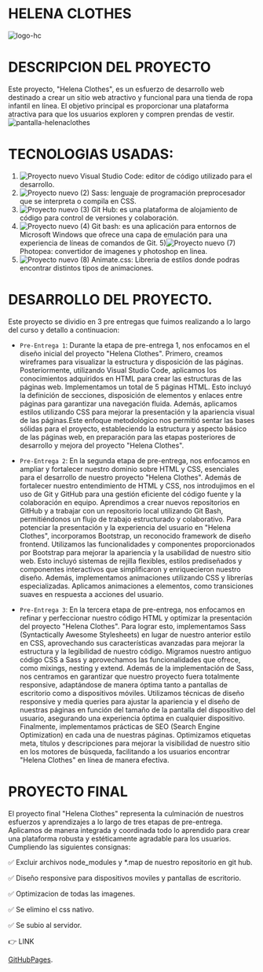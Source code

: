 # HELENA CLOTHES

![logo-hc](https://github.com/kharempsm/helenaclothes-proyectofinal/assets/143567004/6a94a963-479f-4fc5-834f-c72c573123aa)

# DESCRIPCION DEL PROYECTO
Este proyecto, "Helena Clothes", es un esfuerzo de desarrollo web destinado a crear un sitio web atractivo y funcional para una tienda de ropa infantil en línea. El objetivo principal es proporcionar una plataforma atractiva para que los usuarios exploren y compren prendas de vestir.
![pantalla-helenaclothes](https://github.com/kharempsm/helenaclothes-proyectofinal/assets/143567004/7599d1e6-44f5-4028-ba5c-5c8999c4b9bf)

# TECNOLOGIAS USADAS:
1) ![Proyecto nuevo](https://github.com/kharempsm/helenaclothes-proyectofinal/assets/143567004/5983de50-a6bb-4b4c-9423-bd5411f60e56) Visual Studio Code: editor de código utilizado para el desarrollo.
2) ![Proyecto nuevo (2)](https://github.com/kharempsm/helenaclothes-proyectofinal/assets/143567004/1c26c0db-c28a-4e02-9b59-d1431b510de3) Sass: lenguaje de programación preprocesador que se interpreta o compila en CSS.
3) ![Proyecto nuevo (3)](https://github.com/kharempsm/helenaclothes-proyectofinal/assets/143567004/9249e8c9-4755-4809-8a53-58c0e48722f5) Git Hub: es una plataforma de alojamiento de código para control de versiones y colaboración.
4) ![Proyecto nuevo (4)](https://github.com/kharempsm/helenaclothes-proyectofinal/assets/143567004/742570a3-231b-46e0-99d1-002587d02c3e) Git bash: es una aplicación para entornos de Microsoft Windows que ofrece una capa de emulación para una experiencia de líneas de comandos de Git.
5)![Proyecto nuevo (7)](https://github.com/kharempsm/helenaclothes-proyectofinal/assets/143567004/df06676e-a064-4cc4-88be-f8fddde4442f) Photopea: convertidor de imagenes y photoshop en linea.
6) ![Proyecto nuevo (8)](https://github.com/kharempsm/helenaclothes-proyectofinal/assets/143567004/eda89d63-dbab-430d-9b0d-8411a5156ba1) Animate.css: Libreria de estilos donde podras encontrar distintos tipos de animaciones.
   
# DESARROLLO DEL PROYECTO.

Este proyecto se dividio en 3 pre entregas que fuimos realizando a lo largo del curso y detallo a continuacion:

- `Pre-Entrega 1`: Durante la etapa de pre-entrega 1, nos enfocamos en el diseño inicial del proyecto "Helena Clothes". Primero, creamos wireframes para visualizar la estructura y disposición de las páginas. Posteriormente, utilizando Visual Studio Code, aplicamos los conocimientos adquiridos en HTML para crear las estructuras de las páginas web. Implementamos un total de 5 páginas HTML. Esto incluyó la definición de secciones, disposición de elementos y enlaces entre páginas para garantizar una navegación fluida. Además, aplicamos estilos utilizando CSS para mejorar la presentación y la apariencia visual de las páginas.Este enfoque metodológico nos permitió sentar las bases sólidas para el proyecto, estableciendo la estructura y aspecto básico de las páginas web, en preparación para las etapas posteriores de desarrollo y mejora del proyecto "Helena Clothes".

- `Pre-Entrega 2`: En la segunda etapa de pre-entrega, nos enfocamos en ampliar y fortalecer nuestro dominio sobre HTML y CSS, esenciales para el desarrollo de nuestro proyecto "Helena Clothes". Además de fortalecer nuestro entendimiento de HTML y CSS, nos introdujimos en el uso de Git y GitHub para una gestión eficiente del código fuente y la colaboración en equipo. Aprendimos a crear nuevos repositorios en GitHub y a trabajar con un repositorio local utilizando Git Bash, permitiéndonos un flujo de trabajo estructurado y colaborativo. Para potenciar la presentación y la experiencia del usuario en "Helena Clothes", incorporamos Bootstrap, un reconocido framework de diseño frontend. Utilizamos las funcionalidades y componentes proporcionados por Bootstrap para mejorar la apariencia y la usabilidad de nuestro sitio web. Esto incluyó sistemas de rejilla flexibles, estilos prediseñados y componentes interactivos que simplificaron y enriquecieron nuestro diseño. Además, implementamos animaciones utilizando CSS y librerías especializadas. Aplicamos animaciones a elementos, como transiciones suaves en respuesta a acciones del usuario. 

- `Pre-Entrega 3`: En la tercera etapa de pre-entrega, nos enfocamos en refinar y perfeccionar nuestro código HTML y optimizar la presentación del proyecto "Helena Clothes". Para lograr esto, implementamos Sass (Syntactically Awesome Stylesheets) en lugar de nuestro anterior estilo en CSS, aprovechando sus características avanzadas para mejorar la estructura y la legibilidad de nuestro código. Migramos nuestro antiguo código CSS a Sass y aprovechamos las funcionalidades que ofrece, como mixings, nesting y extend. Además de la implementación de Sass, nos centramos en garantizar que nuestro proyecto fuera totalmente responsive, adaptándose de manera óptima tanto a pantallas de escritorio como a dispositivos móviles. Utilizamos técnicas de diseño responsive y media queries para ajustar la apariencia y el diseño de nuestras páginas en función del tamaño de la pantalla del dispositivo del usuario, asegurando una experiencia óptima en cualquier dispositivo. Finalmente, implementamos prácticas de SEO (Search Engine Optimization) en cada una de nuestras páginas. Optimizamos etiquetas meta, títulos y descripciones para mejorar la visibilidad de nuestro sitio en los motores de búsqueda, facilitando a los usuarios encontrar "Helena Clothes" en línea de manera efectiva. 

# PROYECTO FINAL
El proyecto final "Helena Clothes" representa la culminación de nuestros esfuerzos y aprendizajes a lo largo de tres etapas de pre-entrega. Aplicamos de manera integrada y coordinada todo lo aprendido para crear una plataforma robusta y estéticamente agradable para los usuarios. Cumpliendo las siguientes consignas:

:white_check_mark: Excluir archivos node_modules y *.map de nuestro repositorio en git hub.

:white_check_mark: Diseño responsive para dispositivos moviles y pantallas de escritorio.

:white_check_mark: Optimizacion de todas las imagenes.

:white_check_mark: Se elimino el css nativo.

:white_check_mark: Se subio al servidor.

👉 LINK

[GitHubPages](https://kharempsm.github.io/helenaclothes-proyectofinal/).






